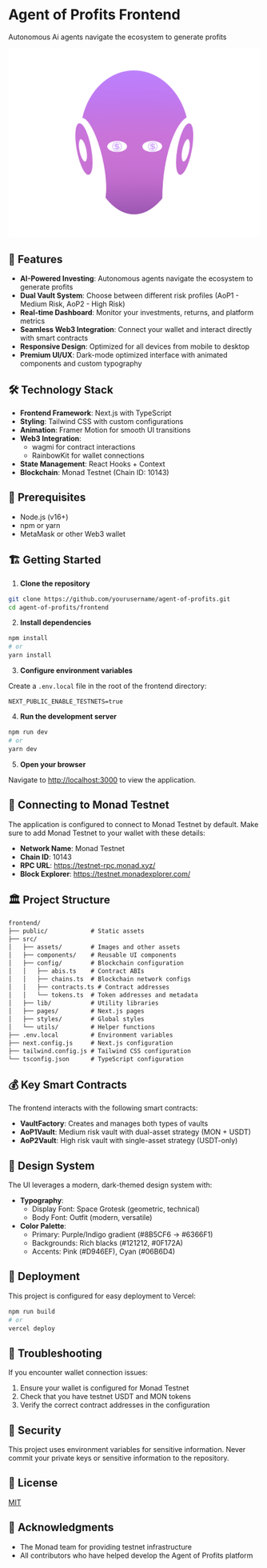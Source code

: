# Agent of Profits Frontend

Autonomous Ai agents navigate the ecosystem to generate profits

![Agent of Profits](./src/assets/images/aoplogo.png)

## 🚀 Features

- **AI-Powered Investing**: Autonomous agents navigate the ecosystem to generate profits
- **Dual Vault System**: Choose between different risk profiles (AoP1 - Medium Risk, AoP2 - High Risk)
- **Real-time Dashboard**: Monitor your investments, returns, and platform metrics
- **Seamless Web3 Integration**: Connect your wallet and interact directly with smart contracts
- **Responsive Design**: Optimized for all devices from mobile to desktop
- **Premium UI/UX**: Dark-mode optimized interface with animated components and custom typography

## 🛠️ Technology Stack

- **Frontend Framework**: Next.js with TypeScript
- **Styling**: Tailwind CSS with custom configurations
- **Animation**: Framer Motion for smooth UI transitions
- **Web3 Integration**: 
  - wagmi for contract interactions
  - RainbowKit for wallet connections
- **State Management**: React Hooks + Context
- **Blockchain**: Monad Testnet (Chain ID: 10143)

## 📝 Prerequisites

- Node.js (v16+)
- npm or yarn
- MetaMask or other Web3 wallet

## 🏗️ Getting Started

1. **Clone the repository**

```bash
git clone https://github.com/yourusername/agent-of-profits.git
cd agent-of-profits/frontend
```

2. **Install dependencies**

```bash
npm install
# or
yarn install
```

3. **Configure environment variables**

Create a `.env.local` file in the root of the frontend directory:

```
NEXT_PUBLIC_ENABLE_TESTNETS=true
```

4. **Run the development server**

```bash
npm run dev
# or
yarn dev
```

5. **Open your browser**

Navigate to [http://localhost:3000](http://localhost:3000) to view the application.

## 🔌 Connecting to Monad Testnet

The application is configured to connect to Monad Testnet by default. Make sure to add Monad Testnet to your wallet with these details:

- **Network Name**: Monad Testnet
- **Chain ID**: 10143
- **RPC URL**: https://testnet-rpc.monad.xyz/
- **Block Explorer**: https://testnet.monadexplorer.com/

## 🏛️ Project Structure

```
frontend/
├── public/            # Static assets
├── src/
│   ├── assets/        # Images and other assets
│   ├── components/    # Reusable UI components
│   ├── config/        # Blockchain configuration
│   │   ├── abis.ts    # Contract ABIs
│   │   ├── chains.ts  # Blockchain network configs
│   │   ├── contracts.ts # Contract addresses
│   │   └── tokens.ts  # Token addresses and metadata
│   ├── lib/           # Utility libraries
│   ├── pages/         # Next.js pages
│   ├── styles/        # Global styles
│   └── utils/         # Helper functions
├── .env.local         # Environment variables
├── next.config.js     # Next.js configuration
├── tailwind.config.js # Tailwind CSS configuration
└── tsconfig.json      # TypeScript configuration
```

## 💰 Key Smart Contracts

The frontend interacts with the following smart contracts:

- **VaultFactory**: Creates and manages both types of vaults
- **AoP1Vault**: Medium risk vault with dual-asset strategy (MON + USDT)
- **AoP2Vault**: High risk vault with single-asset strategy (USDT-only)

## 🎨 Design System

The UI leverages a modern, dark-themed design system with:

- **Typography**:
  - Display Font: Space Grotesk (geometric, technical)
  - Body Font: Outfit (modern, versatile)
- **Color Palette**:
  - Primary: Purple/Indigo gradient (#8B5CF6 → #6366F1)
  - Backgrounds: Rich blacks (#121212, #0F172A)
  - Accents: Pink (#D946EF), Cyan (#06B6D4)

## 🚢 Deployment

This project is configured for easy deployment to Vercel:

```bash
npm run build
# or
vercel deploy
```

## 🔧 Troubleshooting

If you encounter wallet connection issues:

1. Ensure your wallet is configured for Monad Testnet
2. Check that you have testnet USDT and MON tokens
3. Verify the correct contract addresses in the configuration

## 🔐 Security

This project uses environment variables for sensitive information. Never commit your private keys or sensitive information to the repository.

## 📜 License

[MIT](LICENSE)

## 🙏 Acknowledgments

- The Monad team for providing testnet infrastructure
- All contributors who have helped develop the Agent of Profits platform

